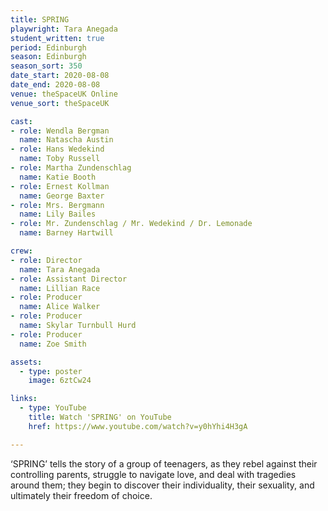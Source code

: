```yaml
---
title: SPRING
playwright: Tara Anegada
student_written: true
period: Edinburgh
season: Edinburgh
season_sort: 350
date_start: 2020-08-08
date_end: 2020-08-08
venue: theSpaceUK Online
venue_sort: theSpaceUK

cast:
- role: Wendla Bergman
  name: Natascha Austin
- role: Hans Wedekind
  name: Toby Russell
- role: Martha Zundenschlag
  name: Katie Booth
- role: Ernest Kollman
  name: George Baxter
- role: Mrs. Bergmann
  name: Lily Bailes
- role: Mr. Zundenschlag / Mr. Wedekind / Dr. Lemonade
  name: Barney Hartwill

crew:
- role: Director
  name: Tara Anegada
- role: Assistant Director 
  name: Lillian Race
- role: Producer
  name: Alice Walker
- role: Producer
  name: Skylar Turnbull Hurd
- role: Producer 
  name: Zoe Smith

assets:
  - type: poster
    image: 6ztCw24

links: 
  - type: YouTube
    title: Watch 'SPRING' on YouTube
    href: https://www.youtube.com/watch?v=y0hYhi4H3gA

---
```


‘SPRING’ tells the story of a group of teenagers, as they rebel against their controlling parents, struggle to navigate love, and deal with tragedies around them; they begin to discover their individuality, their sexuality, and ultimately their freedom of choice.
